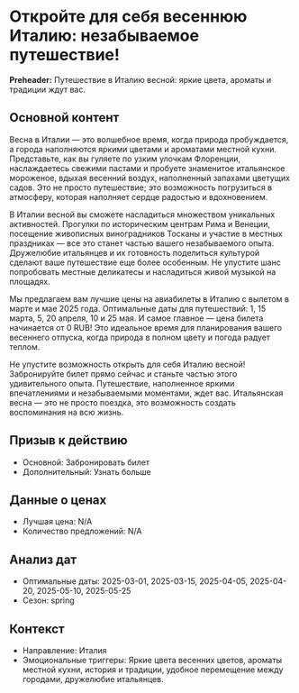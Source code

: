 # Откройте для себя весеннюю Италию: незабываемое путешествие!

**Preheader:** Путешествие в Италию весной: яркие цвета, ароматы и традиции ждут вас.

## Основной контент

Весна в Италии — это волшебное время, когда природа пробуждается, а города наполняются яркими цветами и ароматами местной кухни. Представьте, как вы гуляете по узким улочкам Флоренции, наслаждаетесь свежими пастами и пробуете знаменитое итальянское мороженое, вдыхая весенний воздух, наполненный запахами цветущих садов. Это не просто путешествие; это возможность погрузиться в атмосферу, которая наполняет сердце радостью и вдохновением.

В Италии весной вы сможете насладиться множеством уникальных активностей. Прогулки по историческим центрам Рима и Венеции, посещение живописных виноградников Тосканы и участие в местных праздниках — все это станет частью вашего незабываемого опыта. Дружелюбие итальянцев и их готовность поделиться культурой сделают ваше путешествие еще более особенным. Не упустите шанс попробовать местные деликатесы и насладиться живой музыкой на площадях.

Мы предлагаем вам лучшие цены на авиабилеты в Италию с вылетом в марте и мае 2025 года. Оптимальные даты для путешествий: 1, 15 марта, 5, 20 апреля, 10 и 25 мая. И самое главное — цена билета начинается от 0 RUB! Это идеальное время для планирования вашего весеннего отпуска, когда природа в полном цвету и погода радует теплом.

Не упустите возможность открыть для себя Италию весной! Забронируйте билет прямо сейчас и станьте частью этого удивительного опыта. Путешествие, наполненное яркими впечатлениями и незабываемыми моментами, ждет вас. Итальянская весна — это не просто поездка, это возможность создать воспоминания на всю жизнь.

## Призыв к действию

- Основной: Забронировать билет
- Дополнительный: Узнать больше

## Данные о ценах

- Лучшая цена: N/A 
- Количество предложений: N/A

## Анализ дат

- Оптимальные даты: 2025-03-01, 2025-03-15, 2025-04-05, 2025-04-20, 2025-05-10, 2025-05-25
- Сезон: spring

## Контекст

- Направление: Италия
- Эмоциональные триггеры: Яркие цвета весенних цветов, ароматы местной кухни, история и традиции, удобное перемещение между городами, дружелюбие итальянцев.
